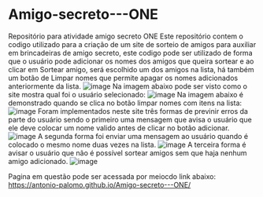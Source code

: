 # Amigo-secreto---ONE
Repositório para atividade amigo secreto ONE
Este repositório contem o codigo utilizado para a criação de um site de sorteio de amigos para auxiliar em brincadeiras de amigo secreto, este codigo pode ser utilizado de forma que o usuário pode adicionar os nomes dos amigos que queira sortear e ao clicar em Sortear amigo, será escolhido um dos amigos na lista, há também um botão de Limpar nomes que permite apagar os nomes adicionados anteriormente da lista.
![image](https://github.com/user-attachments/assets/7ddf7e9c-d4fc-4492-90e8-0e63d9087be4)
Na imagem abaixo pode ser visto como o site mostra qual foi o usuário selecionado:
![image](https://github.com/user-attachments/assets/067d5760-bbec-442c-b30d-565662724162)
Na imagem abaixo é demonstrado quando se clica no botão limpar nomes com itens na lista:
![image](https://github.com/user-attachments/assets/5968aa73-02e7-4523-a7fb-9464b753a460)
Foram implementados neste site três formas de previnir erros da parte do usuário sendo o primeiro uma mensagem que avisa o usuário que ele deve colocar um nome valido antes de clicar no botão adicionar.
![image](https://github.com/user-attachments/assets/495b9326-4ebc-4b51-9fbe-85fbd79f32bf)
A segunda forma foi enviar uma mensagem ao usuário quando é colocado o mesmo nome duas vezes na lista.
![image](https://github.com/user-attachments/assets/a8817026-9edb-47bb-bf24-cb6fe2132466)
A terceira forma é avisar o usuário que não é possível sortear amigos sem que haja nenhum amigo adicionado.
![image](https://github.com/user-attachments/assets/ee95f511-9717-496d-a092-8df11737d3b1)

Pagina em questão pode ser acessada por meiocdo link abaixo:
https://antonio-palomo.github.io/Amigo-secreto---ONE/

